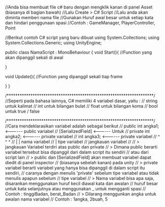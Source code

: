 //Anda bisa membuat file c# baru dengan mengklik kanan di panel Asset (biasanya di bagian bawah)
//Lalu Create > C# Script
//Lalu anda akan diminta memberi nama file
//Gunakan Huruf awal besar untuk setiap kata dan hindari penggunaan spasi
//Contoh : GameManager, PlayerController, Point


//Berikut contoh C# script yang baru dibuat
using System.Collections;
using System.Collections.Generic;
using UnityEngine;

public class NamaScript : MonoBehaviour
{
  void Start(){ //Function yang akan dipanggil sekali di awal
   
  }
  
  void Update(){ //Function yang dipanggil sekali tiap frame
  
  }
}

/********************************************************************/
//Seperti pada bahasa lainnya, C# memiliki 4 variabel dasar, yaitu :
//        string      untuk kalimat
//        int         untuk bilangan bulat
//        float       untuk bilangan koma
//        bool        untuk true / false

/********************************************************************/
//Cara mendeklarasikan variabel adalah sebagai berikut
//    public int angka1;     <------ public variabel
//    [SerializedField]      <------ Untuk 
//    private int angka2;    <------ private variabel
//           int angka3;     <------ private variabel
//    ^       ^     ^
//    |       |     nama variabel
//    |       tipe variabel
//    jangkauan variabel
//
//    > jangkauan Variabel terdiri atas public dan private
//        > Dimana public berarti variabel tersebut bisa dipanggil dari dalam script itu sendiri
//          atau dari script lain
//        > public dan [SerializedField] akan membuat variabel dapat diedit di panel inspector
//          (biasanya sebelah kanan) pada unity
//        > private variabel berarti variabel yang hanya bisa dipanggil di dalam script itu sendiri,
//          caranya dengan menulis 'private' sebelum tipe variabel atau tidak menulis apapun sebelum
//          tipe variabel
//        > Nama variabel bisa apa saja, disarankan menggunakan huruf kecil diawal kata dan awalan 
//          huruf besar untuk kata selanjutnya atau menggunakan _ untuk mengganti spasi
//          Contoh : tinggiBadan, berat_Badan
//        > Dilarang menggunkan angka untuk awalan nama variabel
//          Contoh : 1angka, 2buah, 5
